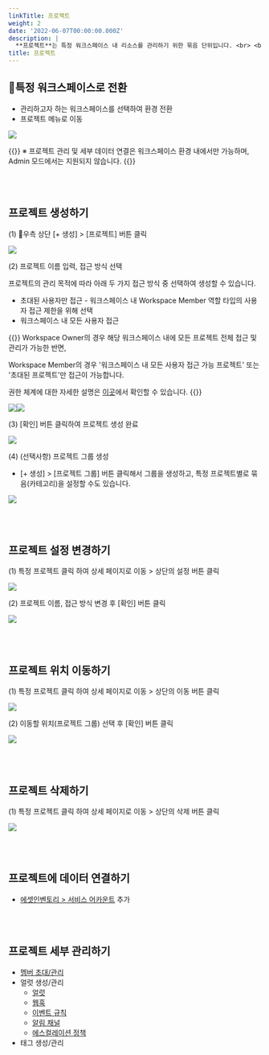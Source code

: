 ```yaml
---
linkTitle: 프로젝트
weight: 2
date: '2022-06-07T00:00:00.000Z'
description: |
  **프로젝트**는 특정 워크스페이스 내 리소스를 관리하기 위한 묶음 단위입니다. <br> <br>
title: 프로젝트
---
```


## 특정 워크스페이스로 전환

* 관리하고자 하는 워크스페이스를 선택하여 환경 전환
* 프로젝트 메뉴로 이동

![](/guides/admin/workspaces/workspace-switching-ko.png)

{{<alert>}}
※ 프로젝트 관리 및 세부 데이터 연결은 워크스페이스 환경 내에서만 가능하며, Admin 모드에서는 지원되지 않습니다.
{{</alert>}}

<br> <br>

## 프로젝트 생성하기

(1) 우측 상단 \[+ 생성] > \[프로젝트] 버튼 클릭

![](/guides/project/project-create-01-ko.png)

(2) 프로젝트 이름 입력, 접근 방식 선택

프로젝트의 관리 목적에 따라 아래 두 가지 접근 방식 중 선택하여 생성할 수 있습니다.

* 초대된 사용자만 접근 - 워크스페이스 내 Workspace Member 역할 타입의 사용자 접근 제한을 위해 선택
* 워크스페이스 내 모든 사용자 접근

{{<alert>}}
Workspace Owner의 경우 해당 워크스페이스 내에 모든 프로젝트 전체 접근 및 관리가 가능한 반면,

Workspace Member의 경우 '워크스페이스 내 모든 사용자 접근 가능 프로젝트' 또는 '초대된 프로젝트'만 접근이 가능합니다.

권한 체계에 대한 자세한 설명은 [이곳](/ko/docs/guides/permission/)에서 확인할 수 있습니다.
{{</alert>}}

![](/guides/project/project-create-02-ko.png)![](/guides/project/project-create-03-ko.png)

(3) \[확인] 버튼 클릭하여 프로젝트 생성 완료

![](/guides/project/project-create-04-ko.png)

(4) (선택사항) 프로젝트 그룹 생성

* \[+ 생성] > \[프로젝트 그룹] 버튼 클릭해서 그룹을 생성하고, 특정 프로젝트별로 묶음(카테고리)을 설정할 수도 있습니다.

![](/guides/project/project-create-01-ko.png)

<br> <br>

## 프로젝트 설정 변경하기

(1) 특정 프로젝트 클릭 하여 상세 페이지로 이동 > 상단의 설정 버튼 클릭

![](/guides/project/project-settings-01-ko.png)

(2) 프로젝트 이름, 접근 방식 변경 후 \[확인] 버튼 클릭

![](/guides/project/project-settings-02-ko.png)

<br> <br>

## 프로젝트 위치 이동하기

(1) 특정 프로젝트 클릭 하여 상세 페이지로 이동 >  상단의 이동 버튼 클릭

![](/guides/project/project-moving-01-ko.png)

(2) 이동할 위치(프로젝트 그룹) 선택 후 \[확인] 버튼 클릭

![](/guides/project/project-moving-02-ko.png)

<br> <br>

## 프로젝트 삭제하기

(1) 특정 프로젝트 클릭 하여 상세 페이지로 이동 >  상단의 삭제 버튼 클릭

![](/guides/project/project-delete-ko.png)

<br> <br>

## 프로젝트에 데이터 연결하기

* [에셋인벤토리 > 서비스 어카운트](/ko/docs/guides/asset-inventory/service-account/) 추가

<br> <br>

## 프로젝트 세부 관리하기

* [멤버 초대/관리](/ko/docs/guides/project/member/)
* 얼럿 생성/관리
  * [얼럿](/ko/docs/guides/alert-manager/alert/)
  * [웹훅](/ko/docs/guides/alert-manager/webhook/)
  * [이벤트 규칙](/ko/docs/guides/alert-manager/event-rule/)
  * [알림 채널](/ko/docs/guides/alert-manager/notification/)
  * [에스컬레이션 정책](/ko/docs/guides/alert-manager/escalation-policy/)
* 태그 생성/관리
